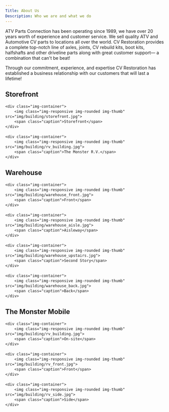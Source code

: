```yaml
---
Title: About Us
Description: Who we are and what we do
---
```



ATV Parts Connection has been operating since 1989, we have over 20 years worth of experience and customer service. We 
sell quality ATV and Automotive CV parts to locations all over the world. CV Restoration provides a complete top-notch 
line of axles, joints, CV rebuild kits, boot kits, halfshafts and other driveline parts along with great customer 
support&mdash; a combination that can't be beat! 

Through our commitment, experience, and expertise CV Restoration has established a business relationship with our customers 
that will last a lifetime!

<div class="text-center">
    <h2>Storefront</h2>

    <div class="img-container">
        <img class="img-responsive img-rounded img-thumb" src="img/building/storefront.jpg">
        <span class="caption">Storefront</span>
    </div>

    <div class="img-container">
        <img class="img-responsive img-rounded img-thumb" src="img/building/rv_building.jpg">
        <span class="caption">The Monster R.V.</span>
    </div>
</div>


<div class="text-center">
    <h2>Warehouse</h2>

    <div class="img-container">
        <img class="img-responsive img-rounded img-thumb" src="img/building/warehouse_front.jpg">
        <span class="caption">Front</span>
    </div>

    <div class="img-container">
        <img class="img-responsive img-rounded img-thumb" src="img/building/warehouse_aisle.jpg">
        <span class="caption">Aisleway</span>
    </div>

    <div class="img-container">
        <img class="img-responsive img-rounded img-thumb" src="img/building/warehouse_upstairs.jpg">
        <span class="caption">Second Story</span>
    </div>

    <div class="img-container">
        <img class="img-responsive img-rounded img-thumb" src="img/building/warehouse_back.jpg">
        <span class="caption">Back</span>
    </div>
</div>


<div class="text-center">
    <h2>The Monster Mobile</h2>

    <div class="img-container">
        <img class="img-responsive img-rounded img-thumb" src="img/building/rv_building.jpg">
        <span class="caption">On-site</span>
    </div>

    <div class="img-container">
        <img class="img-responsive img-rounded img-thumb" src="img/building/rv_front.jpg">
        <span class="caption">Front</span>
    </div>

    <div class="img-container">
        <img class="img-responsive img-rounded img-thumb" src="img/building/rv_side.jpg">
        <span class="caption">Side</span>
    </div>
</div>
